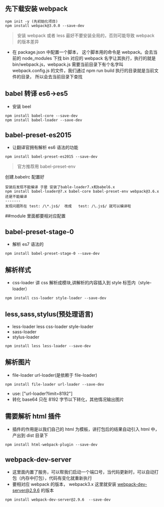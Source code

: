 ## 先下载安装 webpack

```
npm init -y (先初始化项目)
npm install webpack@3.0.0 --save-dev
```

> 安装 webpack 或者 less 最好不要安装全局的，否则可能导致 webpack 的版本差异

- 在 package.json 中配置一个脚本， 这个脚本用的命令是 webpack。会去当前的 node_modules 下找 bin 对应的 webpack 名字让其执行，执行的就是 bin/webpack.js，webpack.js 需要当前目录下有个名字叫 webpack.config.js 的文件，我们通过 npm run build 执行的目录就是当前文件的目录， 所以会去当前目录下查找

## babel 转译 es6->es5

- 安装 beel

```
npm install babel-core --save-dev
npm install babel-loader --save-dev
```

## babel-preset-es2015

- 让翻译官拥有解析 es6 语法的功能

```
npm install babel-preset-es2015 --save-dev

```

> 官方推荐用 babel-preset-env

创建.babelrc 配置好

```
安装后发现不能编译 于是 安装了bable-loader7.x和babel6.x
npm install babel-loader@7.x babel-core babel-preset-env webpack@3.6.x
还是不能编译
-------
发现问题所在 test: /\*.js$/  改成   test: /\.js$/ 就可以编译啦
```

##module 里面都要相对应配置

## babel-preset-stage-0

- 解析 es7 语法的

```
npm install babel-preset-stage-0 --save-dev
```

## 解析样式

- css-loader 讲 css 解析成模块,讲解析的内容插入到 style 标签内（style-loader）

```
npm install css-loader style-loader --save-dev
```

## less,sass,stylus(预处理语言)

- less-loader less css-loader style-loader
- sass-loader
- stylus-loader

```
npm install less less-loader --save-dev
```

## 解析图片

- file-loader url-loader(是依赖于 file-loader)

```
npm install file-loader url-loader --save-dev
```

- use: ["url-loader?limit=8192"]
- 转化 base64 只在 8192 字节以下转化，其他情况输出图片

## 需要解析 html 插件

- 插件的作用是以我们自己的 html 为模板，讲打包后的结果自动引入 html 中，产出到 dist 目录下

```
npm install html-webpack-plugin --save-dev
```

## webpack-dev-server

- 这里面内置了服务，可以帮我们启动一个端口号，当代码更新时，可以自动打包（内存中打包），代码有变化就重新执行
- 要相对应 webpack 的版本， webpack3.x 这里就安装 webpack-dev-server@2.9.6 的版本

```
npm install webpack-dev-server@2.9.6  --save-dev
```
